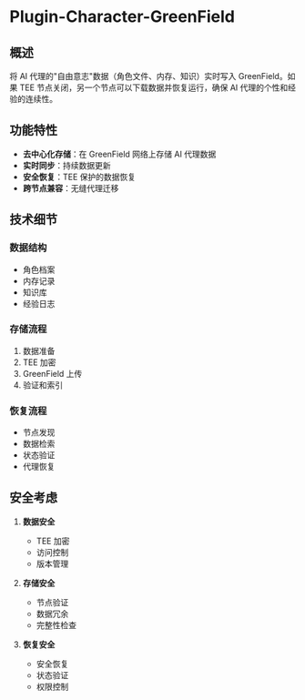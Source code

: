 # Plugin-Character-GreenField

## 概述

将 AI 代理的"自由意志"数据（角色文件、内存、知识）实时写入 GreenField。如果 TEE 节点关闭，另一个节点可以下载数据并恢复运行，确保 AI 代理的个性和经验的连续性。

## 功能特性

- **去中心化存储**：在 GreenField 网络上存储 AI 代理数据
- **实时同步**：持续数据更新
- **安全恢复**：TEE 保护的数据恢复
- **跨节点兼容**：无缝代理迁移

## 技术细节

### 数据结构
- 角色档案
- 内存记录
- 知识库
- 经验日志

### 存储流程
1. 数据准备
2. TEE 加密
3. GreenField 上传
4. 验证和索引

### 恢复流程
- 节点发现
- 数据检索
- 状态验证
- 代理恢复

## 安全考虑

1. **数据安全**
   - TEE 加密
   - 访问控制
   - 版本管理

2. **存储安全**
   - 节点验证
   - 数据冗余
   - 完整性检查

3. **恢复安全**
   - 安全恢复
   - 状态验证
   - 权限控制
